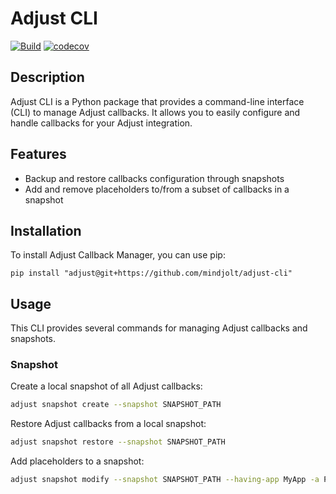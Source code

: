# Adjust CLI
[![Build](https://github.com/mindjolt/adjust-cli/actions/workflows/build.yml/badge.svg)](https://github.com/mindjolt/adjust-cli/actions/workflows/build.yml)
[![codecov](https://codecov.io/github/mindjolt/adjust-cli/graph/badge.svg?token=5opU6Tzk5A)](https://codecov.io/github/mindjolt/adjust-cli)

## Description

Adjust CLI is a Python package that provides a command-line interface (CLI) to manage Adjust callbacks. It allows you to easily configure and handle callbacks for your Adjust integration.

## Features

- Backup and restore callbacks configuration through snapshots
- Add and remove placeholders to/from a subset of callbacks in a snapshot

## Installation

To install Adjust Callback Manager, you can use pip:

```
pip install "adjust@git+https://github.com/mindjolt/adjust-cli"
```

## Usage

This CLI provides several commands for managing Adjust callbacks and snapshots.

### Snapshot

Create a local snapshot of all Adjust callbacks:

```bash
adjust snapshot create --snapshot SNAPSHOT_PATH
```

Restore Adjust callbacks from a local snapshot:

```bash
adjust snapshot restore --snapshot SNAPSHOT_PATH
```

Add placeholders to a snapshot:

```bash
adjust snapshot modify --snapshot SNAPSHOT_PATH --having-app MyApp -a PLACEHOLDER
```
